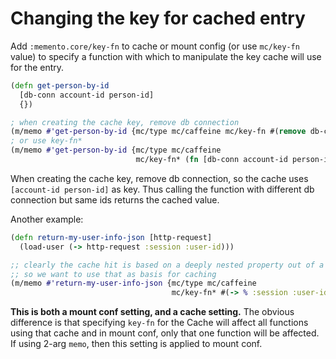 # Changing the key for cached entry

Add `:memento.core/key-fn` to cache or mount config (or use `mc/key-fn` value) to specify a function with which to manipulate
the key cache will use for the entry. 

```clojure
(defn get-person-by-id
  [db-conn account-id person-id] 
  {})

; when creating the cache key, remove db connection
(m/memo #'get-person-by-id {mc/type mc/caffeine mc/key-fn #(remove db-conn? %)})
; or use key-fn*
(m/memo #'get-person-by-id {mc/type mc/caffeine 
                            mc/key-fn* (fn [db-conn account-id person-id] [account-id person-id])})
```

When creating the cache key, remove db connection, so the cache uses `[account-id person-id]` as key.
Thus calling the function with different db connection but same ids returns the cached value.

Another example:
```clojure
(defn return-my-user-info-json [http-request]
  (load-user (-> http-request :session :user-id)))

;; clearly the cache hit is based on a deeply nested property out of a huge request map
;; so we want to use that as basis for caching
(m/memo #'return-my-user-info-json {mc/type mc/caffeine 
                                    mc/key-fn* #(-> % :session :user-id)})
```

**This is both a mount conf setting, and a cache setting.** The obvious difference is that specifying
`key-fn` for the Cache will affect all functions using that cache and in mount conf, only that one function will
be affected. If using 2-arg `memo`, then this setting is applied to mount conf.
